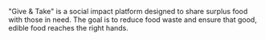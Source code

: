 <p>"Give & Take" is a social impact platform designed to share surplus food with those in need. The goal is to reduce food waste and ensure that good, edible food reaches the right hands.<p>
